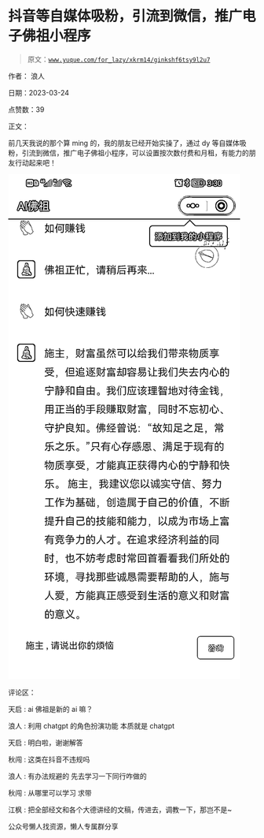 # 抖音等自媒体吸粉，引流到微信，推广电子佛祖小程序

> 原文：[`www.yuque.com/for_lazy/xkrm14/ginkshf6tsy9l2u7`](https://www.yuque.com/for_lazy/xkrm14/ginkshf6tsy9l2u7)



作者： 浪人



日期：2023-03-24



点赞数：39



正文：



前几天我说的那个算 ming 的，我的朋友已经开始实操了，通过 dy 等自媒体吸粉，引流到微信，推广电子佛祖小程序，可以设置按次数付费和月租，有能力的朋友行动起来吧！



![](img/b3edf71cfe638090717150f274838c87.png)



评论区：



天启 : ai 佛祖是新的 ai 嘛？



浪人 : 利用 chatgpt 的角色扮演功能 本质就是 chatgpt



天启 : 明白啦，谢谢解答



秋闯 : 这类在抖音不违规吗



浪人 : 有办法规避的 先去学习一下同行咋做的



秋闯 : 从哪里可以学习 求带



江枫 : 把全部经文和各个大德讲经的文稿，传进去，调教一下，那岂不是~



公众号懒人找资源，懒人专属群分享

